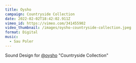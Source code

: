 ```yaml
---
title: Oysho
campaign: Countryside Collection
date: 2022-02-02T18:42:02.911Z
vimeo_id: https://vimeo.com/341455902
video_thumbnail: /images/oysho-countryside-collection.jpeg
format: Digital
music:
  - Sau Poler
---
```

Sound Design for [@oysho](https://www.instagram.com/oysho/) "Countryside Collection"